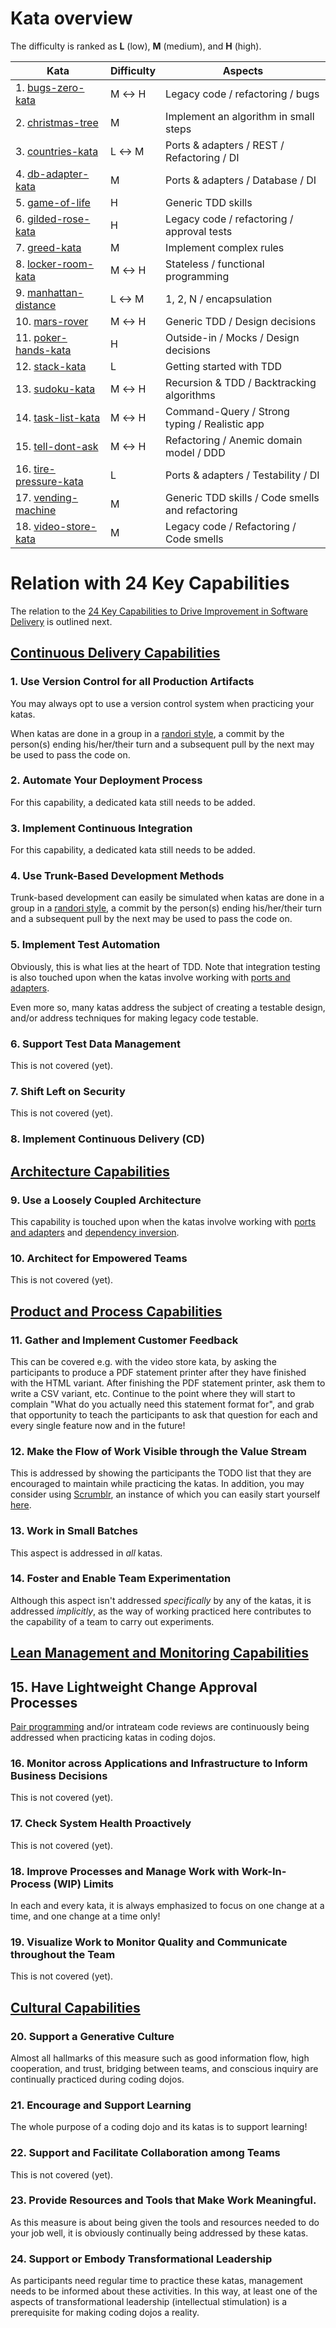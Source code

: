 # Kata overview

The difficulty is ranked as **L** (low), **M** (medium), and **H** (high).

| Kata                                           | Difficulty | Aspects                                          |
| ---------------------------------------------- | ---------- | ------------------------------------------------ |
|  1. [bugs-zero-kata](./bugs-zero-kata)         | M &harr; H | Legacy code / refactoring / bugs                 |
|  2. [christmas-tree](./christmas-tree)         | M          | Implement an algorithm in small steps            |
|  3. [countries-kata](./countries-kata)         | L &harr; M | Ports &amp; adapters / REST / Refactoring / DI   |
|  4. [db-adapter-kata](./db-adapter-kata)       | M          | Ports &amp; adapters / Database / DI             |
|  5. [game-of-life](./game-of-life)             | H          | Generic TDD skills                               |
|  6. [gilded-rose-kata](./gilded-rose-kata)     | H          | Legacy code / refactoring / approval tests       |
|  7. [greed-kata](./greed-kata)                 | M          | Implement complex rules                          |
|  8. [locker-room-kata](./locker-room-kata)     | M &harr; H | Stateless / functional programming               |
|  9. [manhattan-distance](./manhattan-distance) | L &harr; M | 1, 2, N / encapsulation                          |
| 10. [mars-rover](./mars-rover)                 | M &harr; H | Generic TDD / Design decisions                   |
| 11. [poker-hands-kata](./poker-hands-kata)     | H          | Outside-in / Mocks / Design decisions            |
| 12. [stack-kata](./stack-kata)                 | L          | Getting started with TDD                         |
| 13. [sudoku-kata](./sudoku-kata)               | M &harr; H | Recursion &amp; TDD / Backtracking algorithms    |
| 14. [task-list-kata](./task-list-kata)         | M &harr; H | Command-Query / Strong typing / Realistic app    |
| 15. [tell-dont-ask](./tell-dont-ask)           | M &harr; H | Refactoring / Anemic domain model / DDD          |
| 16. [tire-pressure-kata](./tire-pressure-kata) | L          | Ports &amp; adapters / Testability / DI          |
| 17. [vending-machine](./vending-machine)       | M          | Generic TDD skills / Code smells and refactoring |
| 18. [video-store-kata](./video-store-kata)     | M          | Legacy code / Refactoring / Code smells          |

# Relation with 24 Key Capabilities

The relation to the 
[24 Key Capabilities to Drive Improvement in Software Delivery](https://itrevolution.com/articles/24-key-capabilities-to-drive-improvement-in-software-delivery/)
is outlined next.

## [Continuous Delivery Capabilities](https://itrevolution.com/articles/24-key-capabilities-to-drive-improvement-in-software-delivery/#nav-1)

### 1. Use Version Control for all Production Artifacts

You may always opt to use a version control system when practicing your katas. 

When katas are done in a group in a [randori style](https://codingdojo.org/practices/RandoriKata/), 
a commit by the person(s) ending his/her/their turn and a subsequent pull by the next may be used to
pass the code on.

### 2. Automate Your Deployment Process

For this capability, a dedicated kata still needs to be added.

### 3. Implement Continuous Integration

For this capability, a dedicated kata still needs to be added.

### 4. Use Trunk-Based Development Methods

Trunk-based development can easily be simulated when katas are done 
in a group in a [randori style](https://codingdojo.org/practices/RandoriKata/), 
a commit by the person(s) ending his/her/their turn and a subsequent pull 
by the next may be used to pass the code on.

### 5. Implement Test Automation

Obviously, this is what lies at the heart of TDD. 
Note that integration testing is also touched upon when the katas
involve working with 
[ports and adapters](https://alistair.cockburn.us/hexagonal-architecture/).

Even more so, many katas address the subject of creating a testable design,
and/or address techniques for making legacy code testable.

### 6. Support Test Data Management

This is not covered (yet).

### 7. Shift Left on Security

This is not covered (yet).

### 8. Implement Continuous Delivery (CD)

## [Architecture Capabilities](https://itrevolution.com/articles/24-key-capabilities-to-drive-improvement-in-software-delivery/#nav-2)

### 9. Use a Loosely Coupled Architecture

This capability is touched upon when the katas
involve working with 
[ports and adapters](https://alistair.cockburn.us/hexagonal-architecture/)
and [dependency inversion](https://www.sammancoaching.org/learning_hours/testable_design/dependency_inversion_principle.html).

### 10. Architect for Empowered Teams

This is not covered (yet).

## [Product and Process Capabilities](https://itrevolution.com/articles/24-key-capabilities-to-drive-improvement-in-software-delivery/#nav-3)

### 11. Gather and Implement Customer Feedback

This can be covered e.g. with the video store kata, by asking the participants
to produce a PDF statement printer after they have finished with the HTML variant.
After finishing the PDF statement printer, ask them to write a CSV variant, etc.
Continue to the point where they will start to complain "What do you actually need
this statement format for", and grab that opportunity to teach the participants to
ask that question for each and every single feature now and in the future!

### 12. Make the Flow of Work Visible through the Value Stream

This is addressed by showing the participants the TODO list that they are encouraged
to maintain while practicing the katas. In addition, you may consider using 
[Scrumblr](https://github.com/aliasaria/scrumblr), an instance of which you can 
easily start yourself [here](https://replit.com/@zwh/Scrumblr).

### 13. Work in Small Batches

This aspect is addressed in _all_ katas.

### 14. Foster and Enable Team Experimentation 

Although this aspect isn't addressed _specifically_ by any of the katas, it is
addressed _implicitly_, as the way of working practiced here contributes to
the capability of a team to carry out experiments.

## [Lean Management and Monitoring Capabilities](https://itrevolution.com/articles/24-key-capabilities-to-drive-improvement-in-software-delivery/#nav-4)

## 15. Have Lightweight Change Approval Processes

[Pair programming](https://martinfowler.com/articles/on-pair-programming.html) and/or 
intrateam code reviews are continuously being addressed when practicing katas in coding dojos. 

### 16. Monitor across Applications and Infrastructure to Inform Business Decisions

This is not covered (yet).

### 17. Check System Health Proactively

This is not covered (yet).

### 18. Improve Processes and Manage Work with Work-In-Process (WIP) Limits

In each and every kata, it is always emphasized to focus on one change at a time,
and one change at a time only!

### 19. Visualize Work to Monitor Quality and Communicate throughout the Team

This is not covered (yet).

## [Cultural Capabilities](https://itrevolution.com/articles/24-key-capabilities-to-drive-improvement-in-software-delivery/#nav-5)

### 20. Support a Generative Culture

Almost all hallmarks of this measure such as good information flow, high cooperation, and trust, 
bridging between teams, and conscious inquiry are continually practiced during coding dojos.

### 21. Encourage and Support Learning

The whole purpose of a coding dojo and its katas is to support learning!

### 22. Support and Facilitate Collaboration among Teams

This is not covered (yet).

### 23. Provide Resources and Tools that Make Work Meaningful.

As this measure is about being given the tools and resources needed to do your job well,
it is obviously continually being addressed by these katas.

### 24. Support or Embody Transformational Leadership

As participants need regular time to practice these katas, management needs to be
informed about these activities. In this way, at least one of the aspects of transformational
leadership (intellectual stimulation) is a prerequisite for making coding dojos a reality. 
